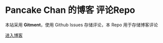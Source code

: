 # Pancake Chan 的博客 评论Repo

本站采用 **Gitment**，使用 Github Issues 存储评论，本 Repo 用于存储博客评论

<a href="https://billts.site">进入博客</a>

